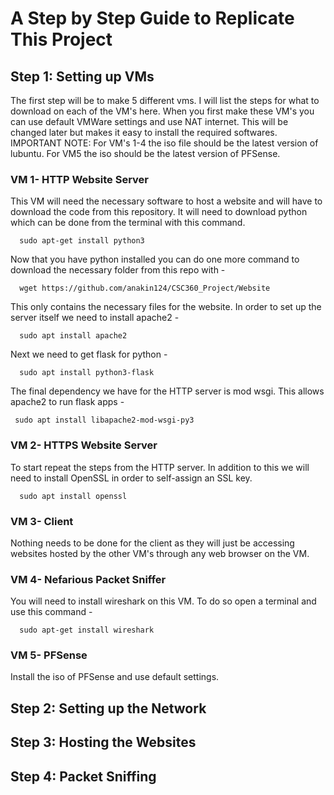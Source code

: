 # A Step by Step Guide to Replicate This Project
## Step 1: Setting up VMs
The first step will be to make 5 different vms. I will list the steps for what to download on each of the VM's here. When you first make these VM's you can use default VMWare settings and use NAT internet. This will be changed later but makes it easy to install the required softwares.
IMPORTANT NOTE: For VM's 1-4 the iso file should be the latest version of lubuntu. For VM5 the iso should be the latest version of PFSense.
### VM 1- HTTP Website Server
This VM will need the necessary software to host a website and will have to download the code from this repository.
It will need to download python which can be done from the terminal with this command. 
```
  sudo apt-get install python3
```
Now that you have python installed you can do one more command to download the necessary folder from this repo with -
```
  wget https://github.com/anakin124/CSC360_Project/Website
```
This only contains the necessary files for the website. In order to set up the server itself we need to install apache2 -
```
  sudo apt install apache2 
```
Next we need to get flask for python - 
```
  sudo apt install python3-flask
```
The final dependency we have for the HTTP server is mod wsgi. This allows apache2 to run flask apps -
```
 sudo apt install libapache2-mod-wsgi-py3
```
### VM 2- HTTPS Website Server
To start repeat the steps from the HTTP server. In addition to this we will need to install OpenSSL in order to self-assign an SSL key.
```
  sudo apt install openssl
```

### VM 3- Client
Nothing needs to be done for the client as they will just be accessing websites hosted by the other VM's through any web browser on the VM.

### VM 4- Nefarious Packet Sniffer
You will need to install wireshark on this VM. To do so open a terminal and use this command -
```
  sudo apt-get install wireshark
```

### VM 5- PFSense
Install the iso of PFSense and use default settings.

## Step 2: Setting up the Network

## Step 3: Hosting the Websites

## Step 4: Packet Sniffing
